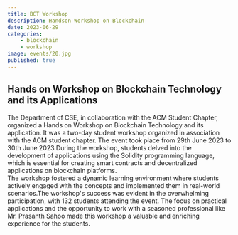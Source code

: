 ```yaml
---
title: BCT Workshop 
description: Handson Workshop on Blockchain
date: 2023-06-29
categories:
    - blockchain
    - workshop
image: events/20.jpg
published: true
---
```

<h2 style="text-align:left;">Hands on Workshop on Blockchain Technology and its Applications</h2>

The Department of CSE, in collaboration with the ACM Student Chapter, organized a Hands on Workshop on Blockchain Technology and its application. It was a two-day student workshop organized in association with the ACM student chapter. The event took place from 29th June 2023 to 30th June 2023.During the workshop, students delved into the development of applications using the Solidity programming language, which is essential for creating smart contracts and decentralized applications on blockchain platforms.<br> The workshop fostered a dynamic learning environment where students actively engaged with the concepts and implemented them in real-world scenarios.The workshop's success was evident in the overwhelming participation, with 132 students attending the event. The focus on practical applications and the opportunity to work with a seasoned professional like Mr. Prasanth Sahoo made this workshop a valuable and enriching experience for the students.
